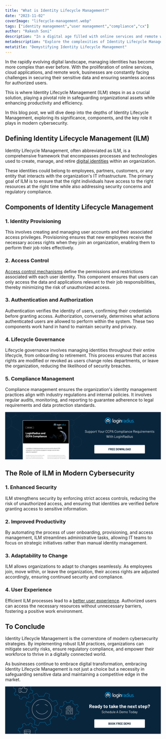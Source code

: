 ```yaml
---
title: "What is Identity Lifecycle Management?"
date: "2023-11-02"
coverImage: "lifecycle-management.webp"
tags: ["identity management","user management","compliance","cx"]
author: "Rakesh Soni"
description: "In a digital age filled with online services and remote work, securing sensitive data is paramount. Our blog delves into Identity Lifecycle Management (ILM), an essential business solution. Discover the components of ILM, its role in cybersecurity, and how it ensures authorized access while addressing security concerns and compliance. Stay ahead in the digital landscape by embracing the power of Identity Lifecycle Management."
metadescription: "Explore the complexities of Identity Lifecycle Management (ILM) in our latest blog. Learn about its components, significance in modern cybersecurity, and how it enhances security while boosting productivity. Dive into the world of ILM and safeguard your organizational assets."
metatitle: "Demystifying Identity Lifecycle Management"
---
```


In the rapidly evolving digital landscape, managing identities has become more complex than ever before. With the proliferation of online services, cloud applications, and remote work, businesses are constantly facing challenges in securing their sensitive data and ensuring seamless access for authorized users. 

This is where Identity Lifecycle Management (ILM) steps in as a crucial solution, playing a pivotal role in safeguarding organizational assets while enhancing productivity and efficiency. 

In this blog post, we will dive deep into the depths of Identity Lifecycle Management, exploring its significance, components, and the key role it plays in modern cybersecurity.

## Defining Identity Lifecycle Management (ILM)

Identity Lifecycle Management, often abbreviated as ILM, is a comprehensive framework that encompasses processes and technologies used to create, manage, and retire [digital identities](https://www.loginradius.com/blog/identity/what-is-iam/) within an organization. 

These identities could belong to employees, partners, customers, or any entity that interacts with the organization's IT infrastructure. The primary goal of ILM is to ensure that the right individuals have access to the right resources at the right time while also addressing security concerns and regulatory compliance.

## Components of Identity Lifecycle Management

### 1. Identity Provisioning

This involves creating and managing user accounts and their associated access privileges. Provisioning ensures that new employees receive the necessary access rights when they join an organization, enabling them to perform their job roles effectively.

### 2. Access Control

[Access control mechanisms](https://www.loginradius.com/role-management/) define the permissions and restrictions associated with each user identity. This component ensures that users can only access the data and applications relevant to their job responsibilities, thereby minimizing the risk of unauthorized access.

### 3. Authentication and Authorization

Authentication verifies the identity of users, confirming their credentials before granting access. Authorization, conversely, determines what actions authenticated users are allowed to perform within the system. These two components work hand in hand to maintain security and privacy.

### 4. Lifecycle Governance

Lifecycle governance involves managing identities throughout their entire lifecycle, from onboarding to retirement. This process ensures that access rights are modified or revoked as users change roles departments, or leave the organization, reducing the likelihood of security breaches.

### 5. Compliance Management

Compliance management ensures the organization's identity management practices align with industry regulations and internal policies. It involves regular audits, monitoring, and reporting to guarantee adherence to legal requirements and data protection standards.

[![DS-ccpa-compliance](DS-ccpa-compliance.webp)](https://www.loginradius.com/resource/loginradius-and-ccpa-compliance)

## The Role of ILM in Modern Cybersecurity

### 1. Enhanced Security

ILM strengthens security by enforcing strict access controls, reducing the risk of unauthorized access, and ensuring that identities are verified before granting access to sensitive information.

### 2. Improved Productivity

By automating the process of user onboarding, provisioning, and access management, ILM streamlines administrative tasks, allowing IT teams to focus on strategic initiatives rather than manual identity management.

### 3. Adaptability to Change

ILM allows organizations to adapt to changes seamlessly. As employees join, move within, or leave the organization, their access rights are adjusted accordingly, ensuring continued security and compliance.

### 4. User Experience

Efficient ILM processes lead to a [better user experience](https://www.loginradius.com/customer-experience-solutions/). Authorized users can access the necessary resources without unnecessary barriers, fostering a positive work environment.

## To Conclude

Identity Lifecycle Management is the cornerstone of modern cybersecurity strategies. By implementing robust ILM practices, organizations can mitigate security risks, ensure regulatory compliance, and empower their workforce to thrive in a digitally connected world. 

As businesses continue to embrace digital transformation, embracing Identity Lifecycle Management is not just a choice but a necessity in safeguarding sensitive data and maintaining a competitive edge in the market.

[![book-a-free-demo-loginradius](../../assets/book-a-demo-loginradius.webp)](https://www.loginradius.com/contact-us?utm_source=blog&utm_medium=web&utm_campaign=identity-lifecycle-management)